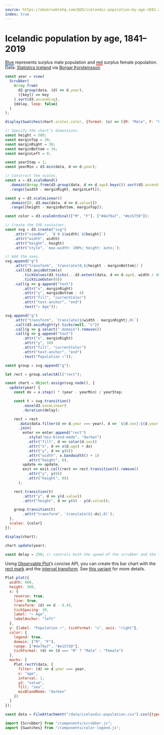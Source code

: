 ```yaml
---
source: https://observablehq.com/@d3/icelandic-population-by-age-1841-2019
index: true
---
```


# Icelandic population by age, 1841–2019

<span style="text-decoration: underline #4e79a7 3px;">Blue</span> represents surplus male population and <span style="text-decoration: underline #e15759 3px;">red</span> surplus female population. Data: [Statistics Iceland](https://statice.is/about-statistics-iceland/) via [Borgar Þorsteinsson](https://blocks.roadtolarissa.com/borgar/b952bb581923c9993d68)

```js
const year = view(
  Scrubber(
    Array.from(
      d3.group(data, (d) => d.year),
      ([key]) => key
    ).sort(d3.ascending),
    {delay, loop: false}
  )
);
```

```js
display(Swatches(chart.scales.color, {format: (x) => ({M: "Male", F: "Female"}[x])}));
```

```js echo
// Specify the chart’s dimensions.
const height = 500;
const marginTop = 20;
const marginRight = 30;
const marginBottom = 34;
const marginLeft = 0;

const yearStep = 1;
const yearMin = d3.min(data, d => d.year);

// Construct the scales.
const x = d3.scaleBand()
  .domain(Array.from(d3.group(data, d => d.age).keys()).sort(d3.ascending))
  .range([width - marginRight, marginLeft]);

const y = d3.scaleLinear()
  .domain([0, d3.max(data, d => d.value)])
  .range([height - marginBottom, marginTop]);

const color = d3.scaleOrdinal(["M", "F"], ["#4e79a7", "#e15759"]);

// Create the SVG container.
const svg = d3.create("svg")
    .attr("viewBox", `0 0 ${width} ${height}`)
    .attr("width", width)
    .attr("height", height)
    .attr("style", `max-width: 100%; height: auto;`);

// Add the axes.
svg.append("g")
    .attr("transform", `translate(0,${height - marginBottom})`)
    .call(d3.axisBottom(x)
        .tickValues(d3.ticks(...d3.extent(data, d => d.age), width / 40))
        .tickSizeOuter(0))
    .call(g => g.append("text")
        .attr("x", marginRight)
        .attr("y", marginBottom - 4)
        .attr("fill", "currentColor")
        .attr("text-anchor", "end")
        .text("← Age"));

svg.append("g")
    .attr("transform", `translate(${width - marginRight},0)`)
    .call(d3.axisRight(y).ticks(null, "s"))
    .call(g => g.select(".domain").remove())
    .call(g => g.append("text")
        .attr("x", marginRight)
        .attr("y", 10)
        .attr("fill", "currentColor")
        .attr("text-anchor", "end")
        .text("Population ↑"));

const group = svg.append("g");

let rect = group.selectAll("rect");

const chart = Object.assign(svg.node(), {
  update(year) {
    const dx = x.step() * (year - yearMin) / yearStep;

    const t = svg.transition()
        .ease(d3.easeLinear)
        .duration(delay);

    rect = rect
      .data(data.filter(d => d.year === year), d => `${d.sex}:${d.year - d.age}`)
      .join(
        enter => enter.append("rect")
          .style("mix-blend-mode", "darken")
          .attr("fill", d => color(d.sex))
          .attr("x", d => x(d.age) + dx)
          .attr("y", d => y(0))
          .attr("width", x.bandwidth() + 1)
          .attr("height", 0),
        update => update,
        exit => exit.call(rect => rect.transition(t).remove()
          .attr("y", y(0))
          .attr("height", 0))
      );

    rect.transition(t)
        .attr("y", d => y(d.value))
        .attr("height", d => y(0) - y(d.value));

    group.transition(t)
        .attr("transform", `translate(${-dx},0)`);
  },
  scales: {color}
});

display(chart);
```

```js echo
chart.update(year);
```

```js echo
const delay = 250; // controls both the speed of the scrubber and the transition’s duration
```

Using [Observable Plot](https://observablehq.com/plot)’s concise API, you can create this bar chart with the [rect mark](https://observablehq.com/plot/marks/rect) and the [interval transform](https://observablehq.com/plot/transforms/interval). See [this variant](https://observablehq.com/@observablehq/plot-icelandic-population-by-age) for more details.

```js echo
Plot.plot({
  width: 960,
  height: 500,
  x: {
    reverse: true,
    line: true,
    transform: (d) => d - 0.45,
    tickSpacing: 30,
    label: "← Age",
    labelAnchor: "left"
  },
  y: {label: "Population ↑", tickFormat: "s", axis: "right"},
  color: {
    legend: true,
    domain: ["M", "F"],
    range: ["#4e79a7", "#e15759"],
    tickFormat: (d) => (d === "M" ? "Male" : "Female")
  },
  marks: [
    Plot.rectY(data, {
      filter: (d) => d.year === year,
      x: "age",
      interval: 1,
      y2: "value",
      fill: "sex",
      mixBlendMode: "darken"
    })
  ]
});
```

```js echo
const data = FileAttachment("/data/icelandic-population.csv").csv({typed: true});
```

```js echo
import {Scrubber} from "/components/scrubber.js";
import {Swatches} from "/components/color-legend.js";
```
